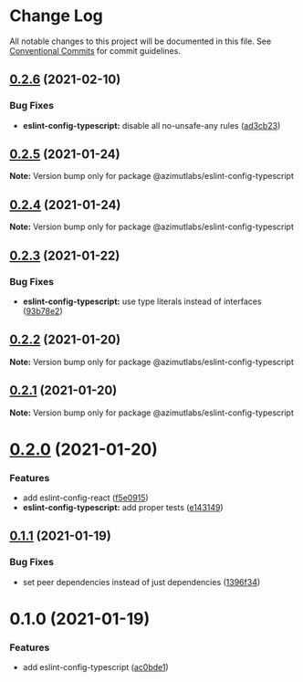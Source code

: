 # Change Log

All notable changes to this project will be documented in this file.
See [Conventional Commits](https://conventionalcommits.org) for commit guidelines.

## [0.2.6](https://github.com/azimutlabs/eslint/compare/@azimutlabs/eslint-config-typescript@0.2.5...@azimutlabs/eslint-config-typescript@0.2.6) (2021-02-10)


### Bug Fixes

* **eslint-config-typescript:** disable all no-unsafe-any rules ([ad3cb23](https://github.com/azimutlabs/eslint/commit/ad3cb23b8e013c6b42dd6bc04c5ff00b5a91a18f))





## [0.2.5](https://github.com/azimutlabs/eslint/compare/@azimutlabs/eslint-config-typescript@0.2.4...@azimutlabs/eslint-config-typescript@0.2.5) (2021-01-24)

**Note:** Version bump only for package @azimutlabs/eslint-config-typescript





## [0.2.4](https://github.com/azimutlabs/eslint/compare/@azimutlabs/eslint-config-typescript@0.2.3...@azimutlabs/eslint-config-typescript@0.2.4) (2021-01-24)

**Note:** Version bump only for package @azimutlabs/eslint-config-typescript





## [0.2.3](https://github.com/azimutlabs/eslint/compare/@azimutlabs/eslint-config-typescript@0.2.2...@azimutlabs/eslint-config-typescript@0.2.3) (2021-01-22)


### Bug Fixes

* **eslint-config-typescript:** use type literals instead of interfaces ([93b78e2](https://github.com/azimutlabs/eslint/commit/93b78e2ebd5486386edb0390015e623b7f2f6e0f))





## [0.2.2](https://github.com/azimutlabs/eslint/compare/@azimutlabs/eslint-config-typescript@0.2.1...@azimutlabs/eslint-config-typescript@0.2.2) (2021-01-20)

**Note:** Version bump only for package @azimutlabs/eslint-config-typescript





## [0.2.1](https://github.com/azimutlabs/eslint/compare/@azimutlabs/eslint-config-typescript@0.2.0...@azimutlabs/eslint-config-typescript@0.2.1) (2021-01-20)

**Note:** Version bump only for package @azimutlabs/eslint-config-typescript





# [0.2.0](https://github.com/azimutlabs/eslint/compare/@azimutlabs/eslint-config-typescript@0.1.1...@azimutlabs/eslint-config-typescript@0.2.0) (2021-01-20)


### Features

* add eslint-config-react ([f5e0915](https://github.com/azimutlabs/eslint/commit/f5e0915542c5880c29a2ab9032133be770d9e500))
* **eslint-config-typescript:** add proper tests ([e143149](https://github.com/azimutlabs/eslint/commit/e14314969f9b3279d64bb7079d31388a9564da8e))





## [0.1.1](https://github.com/azimutlabs/eslint/compare/@azimutlabs/eslint-config-typescript@0.1.0...@azimutlabs/eslint-config-typescript@0.1.1) (2021-01-19)


### Bug Fixes

* set peer dependencies instead of just dependencies ([1396f34](https://github.com/azimutlabs/eslint/commit/1396f346ef2014b9d52d62d0e8a97f5a11cd7f71))





# 0.1.0 (2021-01-19)


### Features

* add eslint-config-typescript ([ac0bde1](https://github.com/azimutlabs/eslint/commit/ac0bde1d66167af9444e3b833cb8104b7d328074))
